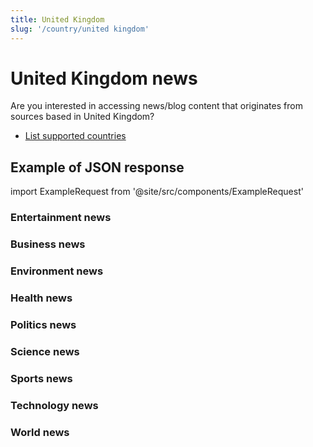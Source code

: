 ```yaml
---
title: United Kingdom
slug: '/country/united kingdom'
---
```


# United Kingdom news

Are you interested in accessing news/blog content that originates from sources based in United Kingdom?

- [List supported countries](/get-articles/countries)

## Example of JSON response

import ExampleRequest from '@site/src/components/ExampleRequest'

### Entertainment news
<ExampleRequest url="https://apitube.io/v1/news/articles?limit=2&category=news/Arts_and_Entertainment&language=gb"></ExampleRequest>

### Business news
<ExampleRequest url="https://apitube.io/v1/news/articles?limit=2&category=news/Business&language=gb"></ExampleRequest>

### Environment news
<ExampleRequest url="https://apitube.io/v1/news/articles?limit=2&category=news/Environment&language=gb"></ExampleRequest>

### Health news
<ExampleRequest url="https://apitube.io/v1/news/articles?limit=2&category=news/Health&language=gb"></ExampleRequest>

### Politics news
<ExampleRequest url="https://apitube.io/v1/news/articles?limit=2&category=news/Politics&language=gb"></ExampleRequest>

### Science news
<ExampleRequest url="https://apitube.io/v1/news/articles?limit=2&category=news/Science&language=gb"></ExampleRequest>

### Sports news
<ExampleRequest url="https://apitube.io/v1/news/articles?limit=2&category=news/Sports&language=gb"></ExampleRequest>

### Technology news
<ExampleRequest url="https://apitube.io/v1/news/articles?limit=2&category=news/Technology&language=gb"></ExampleRequest>

### World news
<ExampleRequest url="https://apitube.io/v1/news/articles?limit=2&category=news/World&language=gb"></ExampleRequest>
